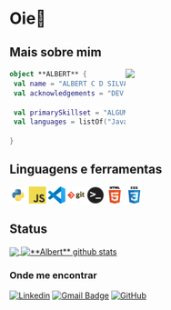 # Oie👋



## Mais sobre mim

<img align="right" width="300" src="https://i2.wp.com/allhtaccess.info/wp-content/uploads/2018/03/programming.gif?fit=1281%2C716&ssl=1" />

```kotlin
object **ALBERT** {
 val name = "ALBERT C D SILVA"
 val acknowledgements = "DEV FULL STACK"

 val primarySkillset = "ALGUMAS HABILIDADES"
 val languages = listOf("Java", "Python", "JavaScript", "HTML/CSS" )

}
```

## Linguagens e ferramentas

<code><img height="30" src="https://raw.githubusercontent.com/github/explore/80688e429a7d4ef2fca1e82350fe8e3517d3494d/topics/python/python.png"></code>
<code><img height="30" src="https://raw.githubusercontent.com/github/explore/80688e429a7d4ef2fca1e82350fe8e3517d3494d/topics/javascript/javascript.png"></code>
<code><img height="30" src="https://raw.githubusercontent.com/github/explore/80688e429a7d4ef2fca1e82350fe8e3517d3494d/topics/visual-studio-code/visual-studio-code.png"></code>
<code><img height="30" src="https://raw.githubusercontent.com/github/explore/80688e429a7d4ef2fca1e82350fe8e3517d3494d/topics/git/git.png"></code>
<code><img height="30" src="https://raw.githubusercontent.com/github/explore/80688e429a7d4ef2fca1e82350fe8e3517d3494d/topics/terminal/terminal.png"></code>
<code><img height="30" src="https://raw.githubusercontent.com/github/explore/80688e429a7d4ef2fca1e82350fe8e3517d3494d/topics/html/html.png"></code>
<code><img height="30" src="https://raw.githubusercontent.com/github/explore/80688e429a7d4ef2fca1e82350fe8e3517d3494d/topics/css/css.png"></code>

## Status

<a href="https://github.com/Gurupreet">
  <img align="center" src="https://github-readme-stats.vercel.app/api/top-langs/?username=AlbertD3V&theme=dracula&hide_langs_below=1" />
</a>

<a href="https://github.com/Gurupreet">
 <img align="center" src="https://github-readme-stats.vercel.app/api?username=AlbertD3V&show_icons=true&theme=dracula&line_height=27" alt="**Albert** github stats"/>
</a>

[website]: https://codedev.ga/
[twitter]: https://twitter.com/SEUTWITTER
[youtube]: https://www.youtube.com/user/SEUYOUTUBE/
[instagram]: https://www.instagram.com/SEUINSTAGRAM/
[linkedin]: https://www.linkedin.com/in/SEULINKEDIN/

<br>

<h3>Onde me encontrar</h3>

[![Linkedin](https://img.shields.io/badge/-Albert_Dias-blue?style=flat-square&logo=Linkedin&logoColor=white&link=https://br.linkedin.com/in/albert-dias-9b2926187?trk=people-guest_people_search-card)](https://br.linkedin.com/in/albert-dias-9b2926187?trk=people-guest_people_search-card)
[![Gmail Badge](https://img.shields.io/badge/-albrtcd@gmail.com-006bed?style=flat-square&logo=Gmail&logoColor=white&link=mailto:SEU-EMAIL)](mailto:albrtcd@gmail.com)
[![GitHub](https://img.shields.io/github/followers/AlbertD3V?label=follow&style=social)](https://github.com/AlbertD3V)
